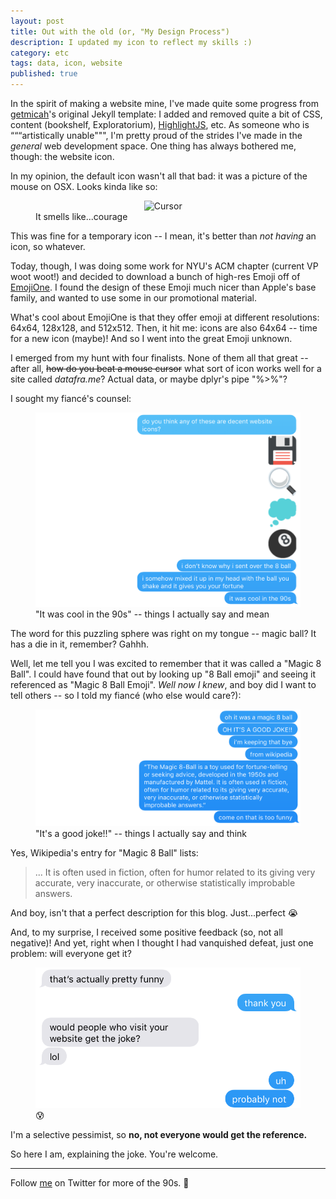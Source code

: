 ```yaml
---
layout: post
title: Out with the old (or, "My Design Process")
description: I updated my icon to reflect my skills :)
category: etc
tags: data, icon, website
published: true
---
```


In the spirit of making a website mine, I've made quite some progress from [getmicah](https://github.com/getmicah/blog)'s original Jekyll template: I added and removed quite a bit of CSS, content (bookshelf, Exploratorium), [HighlightJS](https://highlightjs.org/), etc. As someone who is “““artistically unable""", I'm pretty proud of the strides I've made in the *general* web development space. One thing has always bothered me, though: the website icon.

In my opinion, the default icon wasn't all that bad: it was a picture of the mouse on OSX. Looks kinda like so:

<figure>
  <img src="https://raw.githubusercontent.com/getmicah/blog/master/assets/img/favicon.png" alt="Cursor"
       style="width: 150px; margin-left: 41%;"/>
  <figcaption>It smells like...courage</figcaption>
</figure>

This was fine for a temporary icon \-\- I mean, it's better than *not having* an icon, so whatever.

Today, though, I was doing some work for NYU's ACM chapter (current VP woot woot!) and decided to download a bunch of high-res Emoji off of [EmojiOne](http://emojione.com/). I found the design of these Emoji much nicer than Apple's base family, and wanted to use some in our promotional material.

What's cool about EmojiOne is that they offer emoji at different resolutions: 64x64, 128x128, and 512x512. Then, it hit me: icons are also 64x64 \-\- time for a new icon (maybe)! And so I went into the great Emoji unknown.

I emerged from my hunt with four finalists. None of them all that great \-\- after all, <del>how do you beat a mouse cursor</del> what sort of icon works well for a site called *datafra.me*? Actual data, or maybe dplyr's pipe "%>%"?

I sought my fiancé's counsel:

<figure>
  <img src="../assets/img/first-ask.png" alt="Messages between Anita and I"/>
  <figcaption>"It was cool in the 90s" -- things I actually say and mean</figcaption>
</figure>

The word for this puzzling sphere was right on my tongue -- magic ball? It has a die in it, remember? Gahhh.

Well, let me tell you I was excited to remember that it was called a "Magic 8 Ball". I could have found that out by looking up "8 Ball emoji" and seeing it referenced as "Magic 8 Ball Emoji". *Well now I knew*, and boy did I want to tell others \-\- so I told my fiancé (who else would care?):

<figure>
  <img src="../assets/img/eureka.png" alt="Messages between Anita and I (cont.)"/>
  <figcaption>"It's a good joke!!" -- things I actually say and think</figcaption>
</figure>

Yes, Wikipedia's entry for "Magic 8 Ball" lists:

> ... It is often used in fiction, often for humor related to its giving very accurate, very inaccurate, or otherwise statistically improbable answers.

And boy, isn't that a perfect description for this blog. Just...perfect 😭

And, to my surprise, I received some positive feedback (so, not all negative)! And yet, right when I thought I had vanquished defeat, just one problem: will everyone get it?

<figure>
  <img src="../assets/img/will-they-get-it.png" alt="Messages between Anita and I (cont.)"/>
  <figcaption id="no-italic">😰</figcaption>
</figure>

I'm a selective pessimist, so **no, not everyone would get the reference.**

So here I am, explaining the joke. You're welcome.

---

Follow [me](https://twitter.com/dataframing) on Twitter for more of the 90s. 💯
